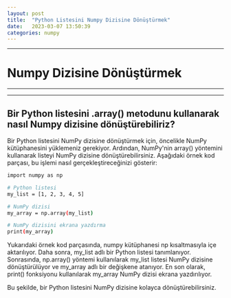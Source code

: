 ```yaml
---
layout: post
title:  "Python Listesini Numpy Dizisine Dönüştürmek"
date:   2023-03-07 13:50:39
categories: numpy
---
```


---
# Numpy Dizisine Dönüştürmek
---
---
Bir Python listesini **.array()** metodunu kullanarak nasıl Numpy dizisine dönüştürebiliriz?
---

Bir Python listesini NumPy dizisine dönüştürmek için, öncelikle NumPy kütüphanesini yüklemeniz gerekiyor. Ardından, NumPy'nin array() yöntemini kullanarak listeyi NumPy dizisine dönüştürebilirsiniz. Aşağıdaki örnek kod parçası, bu işlemi nasıl gerçekleştireceğinizi gösterir:

```sh
import numpy as np

# Python listesi
my_list = [1, 2, 3, 4, 5]

# NumPy dizisi
my_array = np.array(my_list)

# NumPy dizisini ekrana yazdırma
print(my_array)
```
Yukarıdaki örnek kod parçasında, numpy kütüphanesi np kısaltmasıyla içe aktarılıyor. Daha sonra, my_list adlı bir Python listesi tanımlanıyor. Sonrasında, np.array() yöntemi kullanılarak my_list listesi NumPy dizisine dönüştürülüyor ve my_array adlı bir değişkene atanıyor. En son olarak, print() fonksiyonu kullanılarak my_array NumPy dizisi ekrana yazdırılıyor.

Bu şekilde, bir Python listesini NumPy dizisine kolayca dönüştürebilirsiniz.
